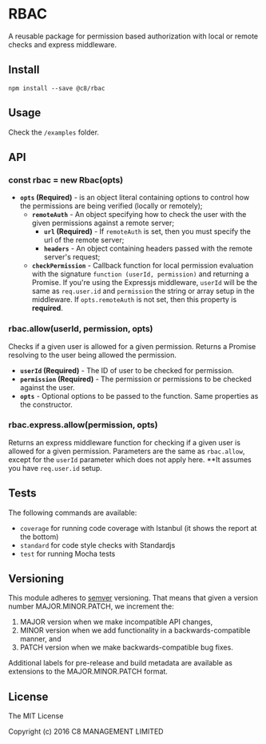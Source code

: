 # RBAC
A reusable package for permission based authorization with local or remote checks and express middleware.

## Install
```
npm install --save @c8/rbac
```

## Usage
Check the `/examples` folder.

## API
### const rbac = new Rbac(opts)
 * **`opts` (Required)** -  is an object literal containing options to control how the permissions are being verified (locally or remotely);
   * **`remoteAuth`** - An object specifying how to check the user with the given permissions against a remote server;
     * **`url` (Required)** - If `remoteAuth` is set, then you must specify the url of the remote server;
     * **`headers`** - An object containing headers passed with the remote server's request;
   * **`checkPermission`** - Callback function for local permission evaluation with the signature `function (userId, permission)` and returning a Promise. If you're using the Expressjs middleware, `userId` will be the same as `req.user.id` and `permission` the string or array setup in the middleware. If `opts.remoteAuth` is not set, then this property is **required**.

### rbac.allow(userId, permission, opts)
   Checks if a given user is allowed for a given permission. Returns a Promise resolving to the user being allowed the
   permission.
   * **`userId` (Required)** - The ID of user to be checked for permission.
   * **`permission` (Required)** - The permission or permissions to be checked against the user.
   * **`opts`** - Optional options to be passed to the function. Same properties as the constructor.

### rbac.express.allow(permission, opts)
 Returns an express middleware function for checking if a given user is allowed for a given permission.
 Parameters are the same as `rbac.allow`, except for the `userId` parameter which does not apply here. **It assumes you
 have `req.user.id` setup.

## Tests

The following commands are available:
+ `coverage` for running code coverage with Istanbul (it shows the report at the bottom)
+ `standard` for code style checks with Standardjs
+ `test` for running Mocha tests

## Versioning
This module adheres to [semver](http://semver.org/) versioning. That means that given a version number MAJOR.MINOR.PATCH, we increment the:

1. MAJOR version when we make incompatible API changes,
2. MINOR version when we add functionality in a backwards-compatible manner, and
3. PATCH version when we make backwards-compatible bug fixes.

Additional labels for pre-release and build metadata are available as extensions to the MAJOR.MINOR.PATCH format.

## License
The MIT License

Copyright (c) 2016 C8 MANAGEMENT LIMITED
